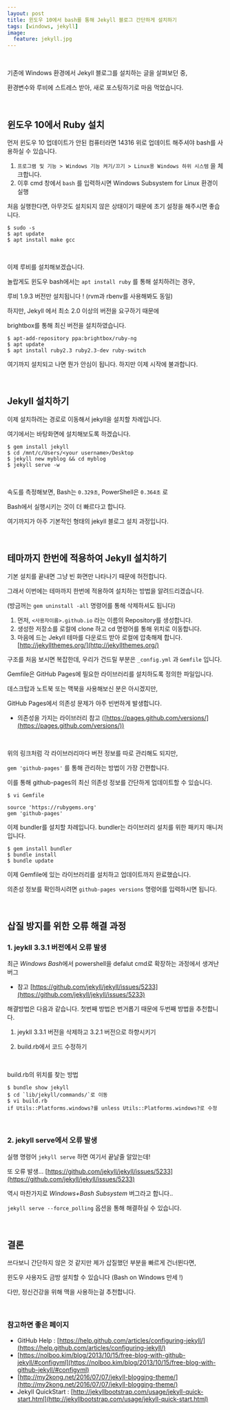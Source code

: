 ```yaml
---
layout: post
title: 윈도우 10에서 bash를 통해 Jekyll 블로그 간단하게 설치하기
tags: [windows, jekyll]
image:
  feature: jekyll.jpg
---
```


   ​

기존에 Windows 환경에서 Jekyll 블로그를 설치하는 글을 살펴보던 중, 

환경변수와 루비에 스트레스 받아, 새로 포스팅하기로 마음 먹었습니다.

   ​

## 윈도우 10에서 Ruby 설치

먼저 윈도우 10 업데이트가 안된 컴퓨터라면 14316 위로 업데이트 해주셔야 bash를 사용하실 수 있습니다.

1. `프로그램 및 기능 > Windows 기능 켜기/끄기 > Linux용 Windows 하위 시스템` 을 체크합니다.
2. 이후 cmd 창에서 `bash` 를 입력하시면 Windows Subsystem for Linux 환경이 실행

처음 실행한다면, 아무것도 설치되지 않은 상태이기 때문에 초기 설정을 해주시면 좋습니다.

```
$ sudo -s
$ apt update
$ apt install make gcc
```

   ​

이제 루비를 설치해보겠습니다.

놀랍게도 윈도우 bash에서는 `apt install ruby` 를 통해 설치하려는 경우, 

루비 1.9.3 버전만 설치됩니다 ! (rvm과 rbenv를 사용해봐도 동일)  

하지만, Jekyll 에서 최소 2.0 이상의 버전을 요구하기 때문에

brightbox를 통해 최신 버전을 설치하였습니다.

```
$ apt-add-repository ppa:brightbox/ruby-ng
$ apt update
$ apt install ruby2.3 ruby2.3-dev ruby-switch
```

여기까지 설치되고 나면 뭔가 안심이 됩니다. 하지만 이제 시작에 불과합니다.

   ​

## Jekyll 설치하기

이제 설치하려는 경로로 이동해서 jekyll을 설치할 차례입니다.

여기에서는 바탕화면에 설치해보도록 하겠습니다.

```
$ gem install jekyll
$ cd /mnt/c/Users/<your username>/Desktop
$ jekyll new myblog && cd myblog
$ jekyll serve -w
```

   ​

속도를 측정해보면, Bash는 `0.329초`, PowerShell은 `0.364초` 로 

Bash에서 실행시키는 것이 더 빠르다고 합니다.

여기까지가 아주 기본적인 형태의 jekyll 블로그 설치 과정입니다.

   ​

## 테마까지 한번에 적용하여 Jekyll 설치하기

기본 설치를 끝내면 그냥 빈 화면만 나타나기 때문에 허전합니다.

그래서 이번에는 테마까지 한번에 적용하여 설치하는 방법을 알려드리겠습니다.

(방금꺼는 `gem uninstall -all` 명령어를 통해 삭제하셔도 됩니다)

1. 먼저, `<사용자이름>.github.io` 라는 이름의 Repository를 생성합니다.
2. 생성한 저장소를 로컬에 clone 하고 cd 명령어를 통해 위치로 이동합니다.
3. 마음에 드는 Jekyll 테마를 다운로드 받아 로컬에 압축해제 합니다. [http://jekyllthemes.org/](http://jekyllthemes.org/)

구조를 처음 보시면 복잡한데, 우리가 건드릴 부분은 `_config.yml` 과 `Gemfile` 입니다.

Gemfile은 GitHub Pages에 필요한 라이브러리를 설치하도록 정의한 파일입니다.

데스크탑과 노트북 또는 맥북을 사용해보신 분은 아시겠지만, 

GitHub Pages에서 의존성 문제가 아주 빈번하게 발생합니다.

- 의존성을 가지는 라이브러리 참고 ([https://pages.github.com/versions/](https://pages.github.com/versions/))

   ​

위의 링크처럼 각 라이브러리마다 버전 정보를 따로 관리해도 되지만,

`gem 'github-pages'` 를 통해 관리하는 방법이 가장 간편합니다.

이를 통해 github-pages의 최신 의존성 정보를 간단하게 업데이트할 수 있습니다.

```
$ vi Gemfile

source 'https://rubygems.org'
gem 'github-pages'
```

이제 bundler를 설치할 차례입니다. bundler는 라이브러리 설치를 위한 패키지 매니저입니다.

```
$ gem install bundler
$ bundle install
$ bundle update
```

이제 Gemfile에 있는 라이브러리를 설치하고 업데이트까지 완료했습니다.

의존성 정보를 확인하시려면 `github-pages versions` 명령어를 입력하시면 됩니다.

   ​

## 삽질 방지를 위한 오류 해결 과정

### 1. jeykll 3.3.1 버전에서 오류 발생

최근 *Windows Bash*에서 powershell을 defalut cmd로 확장하는 과정에서 생겨난 버그

- 참고 [https://github.com/jekyll/jekyll/issues/5233](https://github.com/jekyll/jekyll/issues/5233)

해결방법은 다음과 같습니다. 첫번째 방법은 번거롭기 때문에 두번째 방법을 추천합니다.

1. jeykll 3.3.1 버전을 삭제하고 3.2.1 버전으로 하향시키기

2. build.rb에서 코드 수정하기

   ​

build.rb의 위치를 찾는 방법

```
$ bundle show jekyll
$ cd `lib/jekyll/commands/`로 이동
$ vi build.rb
if Utils::Platforms.windows?를 unless Utils::Platforms.windows?로 수정
```

   ​

### 2. jekyll serve에서 오류 발생


실행 명령어 `jekyll serve` 하면 여기서 끝날줄 알았는데!

또 오류 발생... [https://github.com/jekyll/jekyll/issues/5233](https://github.com/jekyll/jekyll/issues/5233)

역시 마찬가지로 *Windows+Bash Subsystem* 버그라고 합니다..

`jekyll serve --force_polling`  옵션을 통해 해결하실 수 있습니다.

   ​

## 결론

쓰다보니 간단하지 않은 것 같지만 제가 삽질했던 부분을 빠르게 건너뛴다면,

윈도우 사용자도 금방 설치할 수 있습니다 (Bash on Windows 만세 !)

다만, 정신건강을 위해 맥을 사용하는걸 추천합니다.

   ​

### 참고하면 좋은 페이지

- GitHub Help : [https://help.github.com/articles/configuring-jekyll/](https://help.github.com/articles/configuring-jekyll/)
- [https://nolboo.kim/blog/2013/10/15/free-blog-with-github-jekyll/#configyml](https://nolboo.kim/blog/2013/10/15/free-blog-with-github-jekyll/#configyml)
- [http://my2kong.net/2016/07/07/jekyll-blogging-theme/](http://my2kong.net/2016/07/07/jekyll-blogging-theme/)
- Jekyll QuickStart : [http://jekyllbootstrap.com/usage/jekyll-quick-start.html](http://jekyllbootstrap.com/usage/jekyll-quick-start.html)